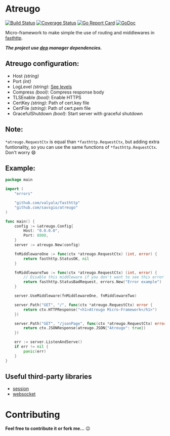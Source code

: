 Atreugo
=======

[![Build Status](https://travis-ci.org/savsgio/atreugo.svg?branch=master)](https://travis-ci.org/savsgio/atreugo)
[![Coverage Status](https://coveralls.io/repos/github/savsgio/atreugo/badge.svg?branch=master)](https://coveralls.io/github/savsgio/atreugo?branch=master)
[![Go Report Card](https://goreportcard.com/badge/github.com/savsgio/atreugo)](https://goreportcard.com/report/github.com/savsgio/atreugo)
[![GoDoc](https://godoc.org/github.com/savsgio/atreugo?status.svg)](https://godoc.org/github.com/savsgio/atreugo)

Micro-framework to make simple the use of routing and middlewares in [fasthttp](https://github.com/valyala/fasthttp).

***The project use [dep](https://golang.github.io/dep/) manager dependencies.***

## Atreugo configuration:

- Host *(string)*
- Port *(int)*
- LogLevel *(string)*: [See levels](https://github.com/savsgio/go-logger/blob/master/README.md)
- Compress *(bool)*:  Compress response body
- TLSEnable *(bool)*:  Enable HTTPS
- CertKey *(string)*: Path of cert.key file
- CertFile *(string)*: Path of cert.pem file
- GracefulShutdown *(bool)*: Start server with graceful shutdown

## Note:
`*atreugo.RequestCtx` is equal than `*fasthttp.RequestCtx`, but adding extra funtionality, so you can use
the same functions of `*fasthttp.RequestCtx`. Don't worry :smile:

## Example:

```go
package main

import (
	"errors"

	"github.com/valyala/fasthttp"
	"github.com/savsgio/atreugo"
)

func main() {
	config := &atreugo.Config{
		Host: "0.0.0.0",
		Port: 8000,
	}
	server := atreugo.New(config)

	fnMiddlewareOne := func(ctx *atreugo.RequestCtx) (int, error) {
		return fasthttp.StatusOK, nil
	}

	fnMiddlewareTwo := func(ctx *atreugo.RequestCtx) (int, error) {
		// Disable this middleware if you don't want to see this error
		return fasthttp.StatusBadRequest, errors.New("Error example")
	}

	server.UseMiddleware(fnMiddlewareOne, fnMiddlewareTwo)

	server.Path("GET", "/", func(ctx *atreugo.RequestCtx) error {
		return ctx.HTTPResponse("<h1>Atreugo Micro-Framework</h1>")
	})

	server.Path("GET", "/jsonPage", func(ctx *atreugo.RequestCtx) error {
		return ctx.JSONResponse(atreugo.JSON{"Atreugo": true})
	})

	err := server.ListenAndServe()
	if err != nil {
		panic(err)
	}
}

```

## Useful third-party libraries

- [session](https://github.com/fasthttp/session)
- [websocket](https://github.com/fasthttp/websocket)

Contributing
============

**Feel free to contribute it or fork me...** :wink:
